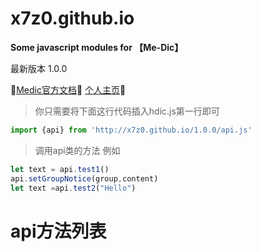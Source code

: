 # x7z0.github.io
**Some javascript modules for 【Me-Dic】**

最新版本 1.0.0

🎉[Medic官方文档](http://www.medicxd.top)🎈
[个人主页](http://x7z.cc)🎀

>你只需要将下面这行代码插入hdic.js第一行即可

```javascript
import {api} from 'http://x7z0.github.io/1.0.0/api.js'
```
>调用api类的方法 例如
```javascript
let text = api.test1()
api.setGroupNotice(group,content)
let text =api.test2("Hello")
```

# api方法列表
